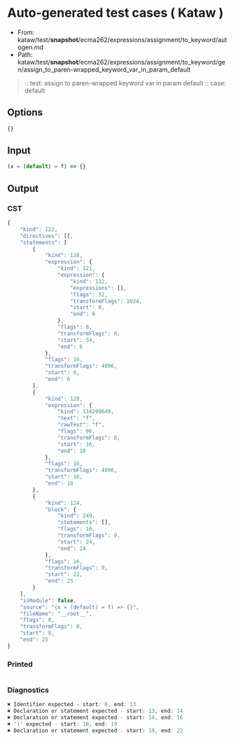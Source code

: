 # Auto-generated test cases ( Kataw )
- From: kataw/test/__snapshot__/ecma262/expressions/assignment/to_keyword/autogen.md
- Path: kataw/test/__snapshot__/ecma262/expressions/assignment/to_keyword/gen/assign_to_paren-wrapped_keyword_var_in_param_default
> :: test: assign to paren-wrapped keyword var in param default
> :: case: default
## Options

`````js
{}
`````
## Input

`````js
(x = (default) = f) => {}
`````
## Output

### CST

```javascript
{
    "kind": 122,
    "directives": [],
    "statements": [
        {
            "kind": 120,
            "expression": {
                "kind": 121,
                "expression": {
                    "kind": 132,
                    "expressions": [],
                    "flags": 32,
                    "transformFlags": 1024,
                    "start": 0,
                    "end": 6
                },
                "flags": 0,
                "transformFlags": 0,
                "start": 34,
                "end": 6
            },
            "flags": 16,
            "transformFlags": 4096,
            "start": 0,
            "end": 6
        },
        {
            "kind": 120,
            "expression": {
                "kind": 134299649,
                "text": "f",
                "rawText": "f",
                "flags": 96,
                "transformFlags": 0,
                "start": 16,
                "end": 18
            },
            "flags": 16,
            "transformFlags": 4096,
            "start": 16,
            "end": 18
        },
        {
            "kind": 124,
            "block": {
                "kind": 249,
                "statements": [],
                "flags": 16,
                "transformFlags": 0,
                "start": 24,
                "end": 24
            },
            "flags": 16,
            "transformFlags": 0,
            "start": 22,
            "end": 25
        }
    ],
    "isModule": false,
    "source": "(x = (default) = f) => {}",
    "fileName": "__root__",
    "flags": 0,
    "transformFlags": 0,
    "start": 0,
    "end": 25
}
```

### Printed

```javascript

```

### Diagnostics

```javascript
✖ Identifier expected - start: 6, end: 13
✖ Declaration or statement expected - start: 13, end: 14
✖ Declaration or statement expected - start: 14, end: 16
✖ ')' expected - start: 18, end: 19
✖ Declaration or statement expected - start: 19, end: 22

```

